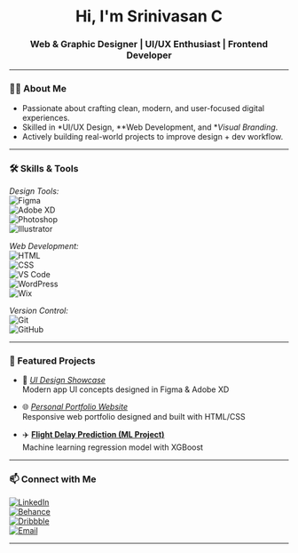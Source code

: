 <h1 align="center">Hi, I'm Srinivasan C</h1>
<h3 align="center">Web & Graphic Designer | UI/UX Enthusiast | Frontend Developer</h3>

---

### 🧑‍💻 About Me
- Passionate about crafting clean, modern, and user-focused digital experiences.
- Skilled in *UI/UX Design, **Web Development, and **Visual Branding*.
- Actively building real-world projects to improve design + dev workflow.

---

### 🛠️ Skills & Tools

*Design Tools:*  
![Figma](https://img.shields.io/badge/Figma-333333?style=for-the-badge&logo=figma&logoColor=white)  
![Adobe XD](https://img.shields.io/badge/Adobe%20XD-470137?style=for-the-badge&logo=adobe-xd&logoColor=white)  
![Photoshop](https://img.shields.io/badge/Photoshop-001e36?style=for-the-badge&logo=adobe-photoshop&logoColor=white)  
![Illustrator](https://img.shields.io/badge/Illustrator-ff9a00?style=for-the-badge&logo=adobe-illustrator&logoColor=white)

*Web Development:*  
![HTML](https://img.shields.io/badge/HTML-E34F26?style=for-the-badge&logo=html5&logoColor=white)  
![CSS](https://img.shields.io/badge/CSS-1572B6?style=for-the-badge&logo=css3&logoColor=white)  
![VS Code](https://img.shields.io/badge/VS%20Code-007ACC?style=for-the-badge&logo=visual-studio-code&logoColor=white)  
![WordPress](https://img.shields.io/badge/WordPress-21759B?style=for-the-badge&logo=wordpress&logoColor=white)  
![Wix](https://img.shields.io/badge/Wix-000?style=for-the-badge&logo=wix&logoColor=white)

*Version Control:*  
![Git](https://img.shields.io/badge/Git-F05032?style=for-the-badge&logo=git&logoColor=white)  
![GitHub](https://img.shields.io/badge/GitHub-181717?style=for-the-badge&logo=github&logoColor=white)

---

### 📂 Featured Projects

- 🎨 *[UI Design Showcase](https://your-behance-link)*  
  Modern app UI concepts designed in Figma & Adobe XD

- 🌐 *[Personal Portfolio Website](https://your-portfolio-link)*  
  Responsive web portfolio designed and built with HTML/CSS

- ✈️ **[Flight Delay Prediction (ML Project)](https://github.com/yourusername/flight-delay-xgboost)**  
  Machine learning regression model with XGBoost

---

### 📫 Connect with Me

[![LinkedIn](https://img.shields.io/badge/LinkedIn-blue?style=for-the-badge&logo=linkedin)](https://linkedin.com/in/yourprofile)  
[![Behance](https://img.shields.io/badge/Behance-0057ff?style=for-the-badge&logo=behance&logoColor=white)](https://behance.net/yourprofile)  
[![Dribbble](https://img.shields.io/badge/Dribbble-EA4C89?style=for-the-badge&logo=dribbble&logoColor=white)](https://dribbble.com/yourprofile)  
[![Email](https://img.shields.io/badge/Email-D14836?style=for-the-badge&logo=gmail&logoColor=white)](mailto:youremail@example.com)

---
